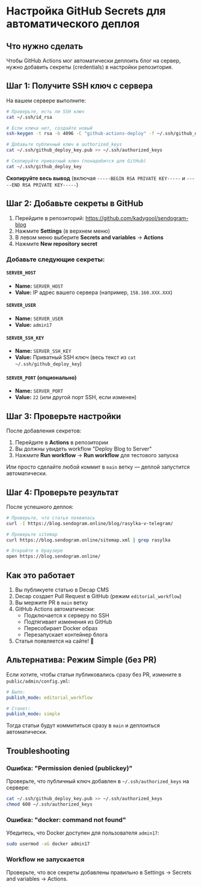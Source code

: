 # Настройка GitHub Secrets для автоматического деплоя

## Что нужно сделать

Чтобы GitHub Actions мог автоматически деплоить блог на сервер, нужно добавить секреты (credentials) в настройки репозитория.

## Шаг 1: Получите SSH ключ с сервера

На вашем сервере выполните:

```bash
# Проверьте, есть ли SSH ключ
cat ~/.ssh/id_rsa

# Если ключа нет, создайте новый
ssh-keygen -t rsa -b 4096 -C "github-actions-deploy" -f ~/.ssh/github_deploy_key -N ""

# Добавьте публичный ключ в authorized_keys
cat ~/.ssh/github_deploy_key.pub >> ~/.ssh/authorized_keys

# Скопируйте приватный ключ (понадобится для GitHub)
cat ~/.ssh/github_deploy_key
```

**Скопируйте весь вывод** (включая `-----BEGIN RSA PRIVATE KEY-----` и `-----END RSA PRIVATE KEY-----`)

## Шаг 2: Добавьте секреты в GitHub

1. Перейдите в репозиторий: https://github.com/kadygool/sendogram-blog
2. Нажмите **Settings** (в верхнем меню)
3. В левом меню выберите **Secrets and variables** → **Actions**
4. Нажмите **New repository secret**

### Добавьте следующие секреты:

#### `SERVER_HOST`
- **Name:** `SERVER_HOST`
- **Value:** IP адрес вашего сервера (например, `158.160.XXX.XXX`)

#### `SERVER_USER`
- **Name:** `SERVER_USER`
- **Value:** `admin17`

#### `SERVER_SSH_KEY`
- **Name:** `SERVER_SSH_KEY`
- **Value:** Приватный SSH ключ (весь текст из `cat ~/.ssh/github_deploy_key`)

#### `SERVER_PORT` (опционально)
- **Name:** `SERVER_PORT`
- **Value:** `22` (или другой порт SSH, если изменен)

## Шаг 3: Проверьте настройки

После добавления секретов:

1. Перейдите в **Actions** в репозитории
2. Вы должны увидеть workflow "Deploy Blog to Server"
3. Нажмите **Run workflow** → **Run workflow** для тестового запуска

Или просто сделайте любой коммит в `main` ветку — деплой запустится автоматически.

## Шаг 4: Проверьте результат

После успешного деплоя:

```bash
# Проверьте, что статья появилась
curl -I https://blog.sendogram.online/blog/rasylka-v-telegram/

# Проверьте sitemap
curl https://blog.sendogram.online/sitemap.xml | grep rasylka

# Откройте в браузере
open https://blog.sendogram.online/
```

## Как это работает

1. Вы публикуете статью в Decap CMS
2. Decap создает Pull Request в GitHub (режим `editorial_workflow`)
3. Вы мержите PR в `main` ветку
4. GitHub Actions автоматически:
   - Подключается к серверу по SSH
   - Подтягивает изменения из GitHub
   - Пересобирает Docker образ
   - Перезапускает контейнер блога
5. Статья появляется на сайте! 🎉

## Альтернатива: Режим Simple (без PR)

Если хотите, чтобы статьи публиковались сразу без PR, измените в `public/admin/config.yml`:

```yaml
# Было:
publish_mode: editorial_workflow

# Станет:
publish_mode: simple
```

Тогда статьи будут коммититься сразу в `main` и деплоиться автоматически.

## Troubleshooting

### Ошибка: "Permission denied (publickey)"

Проверьте, что публичный ключ добавлен в `~/.ssh/authorized_keys` на сервере:

```bash
cat ~/.ssh/github_deploy_key.pub >> ~/.ssh/authorized_keys
chmod 600 ~/.ssh/authorized_keys
```

### Ошибка: "docker: command not found"

Убедитесь, что Docker доступен для пользователя `admin17`:

```bash
sudo usermod -aG docker admin17
```

### Workflow не запускается

Проверьте, что все секреты добавлены правильно в Settings → Secrets and variables → Actions.


